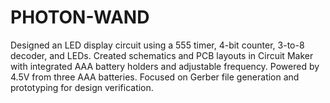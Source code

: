 # PHOTON-WAND
Designed an LED display circuit using a 555 timer, 4-bit counter, 3-to-8 decoder, and LEDs. Created schematics and PCB layouts in Circuit Maker with integrated AAA battery holders and adjustable frequency. Powered by 4.5V from three AAA batteries. Focused on Gerber file generation and prototyping for design verification.
